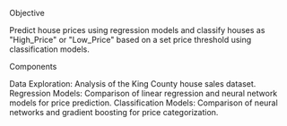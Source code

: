 Objective

Predict house prices using regression models and classify houses as "High_Price" or "Low_Price" based on a set price threshold using classification models.

Components

Data Exploration: Analysis of the King County house sales dataset.
Regression Models: Comparison of linear regression and neural network models for price prediction.
Classification Models: Comparison of neural networks and gradient boosting for price categorization.
